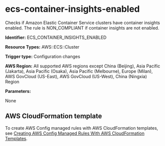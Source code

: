 # ecs\-container\-insights\-enabled<a name="ecs-container-insights-enabled"></a>

Checks if Amazon Elastic Container Service clusters have container insights enabled\. The rule is NON\_COMPLIANT if container insights are not enabled\. 

**Identifier:** ECS\_CONTAINER\_INSIGHTS\_ENABLED

**Resource Types:** AWS::ECS::Cluster

**Trigger type:** Configuration changes

**AWS Region:** All supported AWS regions except China \(Beijing\), Asia Pacific \(Jakarta\), Asia Pacific \(Osaka\), Asia Pacific \(Melbourne\), Europe \(Milan\), AWS GovCloud \(US\-East\), AWS GovCloud \(US\-West\), China \(Ningxia\) Region

**Parameters:**

None  

## AWS CloudFormation template<a name="w2aac12c33c15b9d251c17"></a>

To create AWS Config managed rules with AWS CloudFormation templates, see [Creating AWS Config Managed Rules With AWS CloudFormation Templates](aws-config-managed-rules-cloudformation-templates.md)\.